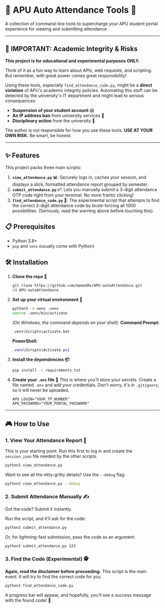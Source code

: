 # 🚀 APU Auto Attendance Tools 🚀

A collection of command-line tools to supercharge your APU student portal experience for viewing and submitting attendance.

---

## 🛑 IMPORTANT: Academic Integrity & Risks

**This project is for educational and experimental purposes ONLY.**

Think of it as a fun way to learn about APIs, web requests, and scripting. But remember, with great power comes great responsibility!

Using these tools, especially `find_attendance_code.py`, might be a **direct violation** of APU's academic integrity policies. Automating this stuff can be detected by the university's IT department and might lead to serious consequences:

-   **Suspension of your student account** 😱
-   **An IP address ban** from university services 🚫
-   **Disciplinary action** from the university 📄

The author is not responsible for how you use these tools. **USE AT YOUR OWN RISK.** Be smart, be honest.

---

## ✨ Features

This project packs three main scripts:

1.  **`view_attendance.py` 📊**: Securely logs in, caches your session, and displays a slick, formatted attendance report grouped by semester.
2.  **`submit_attendance.py` ✅**: Lets you manually submit a 3-digit attendance OTP code right from your terminal. No more frantic clicking!
3.  **`find_attendance_code.py` 🤖**: The experimental script that attempts to find the correct 3-digit attendance code by brute-forcing all 1000 possibilities. (Seriously, read the warning above before touching this).

## 📋 Prerequisites

-   Python 3.8+
-   `pip` and `venv` (usually come with Python)

## 🛠️ Installation

1.  **Clone the repo 🤘**
    ```bash
    git clone https://github.com/mamed0v/APU-autoAttendance.git
    cd APU-autoAttendance
    ```

2.  **Set up your virtual environment 🌿**
    ```bash
    python3 -m venv .venv
    source .venv/bin/activate
    ```
    *(On Windows, the command depends on your shell):*
    **Command Prompt:**
    ```cmd
    .venv\Scripts\activate.bat
    ```
    **PowerShell:**
    ```powershell
    .venv\Scripts\Activate.ps1
    ```

3.  **Install the dependencies 📦**
    ```bash
    pip install -r requirements.txt
    ```

4.  **Create your `.env` file 🔑**
    This is where you'll store your secrets. Create a file named `.env` and add your credentials. Don't worry, it's in `.gitignore`, so it will never be uploaded.
    ```env
    APU_LOGIN="YOUR_TP_NUMBER"
    APU_PASSWORD="YOUR_PORTAL_PASSWORD"
    ```

---

## 🎮 How to Use

### 1. View Your Attendance Report 📜

This is your starting point. Run this first to log in and create the `session.json` file needed by the other scripts.

```bash
python3 view_attendance.py
```

Want to see all the nitty-gritty details? Use the `--debug` flag:
```bash
python3 view_attendance.py --debug
```

### 2. Submit Attendance Manually ✍️

Got the code? Submit it instantly.

Run the script, and it'll ask for the code:
```bash
python3 submit_attendance.py
```

Or, for lightning-fast submission, pass the code as an argument:
```bash
python3 submit_attendance.py 123
```

### 3. Find the Code (Experimental) 🕵️

**Again, read the disclaimer before proceeding.** This script is the main event. It will try to find the correct code for you.

```bash
python3 find_attendance_code.py
```
A progress bar will appear, and hopefully, you'll see a success message with the found code! 🎉
